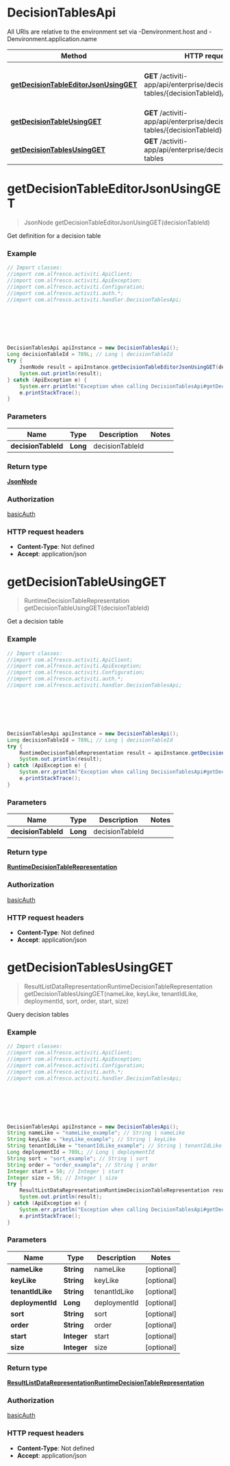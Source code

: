 # DecisionTablesApi

All URIs are relative to the environment set via -Denvironment.host and -Denvironment.application.name

Method | HTTP request | Description
------------- | ------------- | -------------
[**getDecisionTableEditorJsonUsingGET**](DecisionTablesApi.md#getDecisionTableEditorJsonUsingGET) | **GET** /activiti-app/api/enterprise/decisions/decision-tables/{decisionTableId}/editorJson | Get definition for a decision table
[**getDecisionTableUsingGET**](DecisionTablesApi.md#getDecisionTableUsingGET) | **GET** /activiti-app/api/enterprise/decisions/decision-tables/{decisionTableId} | Get a decision table
[**getDecisionTablesUsingGET**](DecisionTablesApi.md#getDecisionTablesUsingGET) | **GET** /activiti-app/api/enterprise/decisions/decision-tables | Query decision tables

<a name="getDecisionTableEditorJsonUsingGET"></a>
# **getDecisionTableEditorJsonUsingGET**
> JsonNode getDecisionTableEditorJsonUsingGET(decisionTableId)

Get definition for a decision table

### Example
```java
// Import classes:
//import com.alfresco.activiti.ApiClient;
//import com.alfresco.activiti.ApiException;
//import com.alfresco.activiti.Configuration;
//import com.alfresco.activiti.auth.*;
//import com.alfresco.activiti.handler.DecisionTablesApi;







DecisionTablesApi apiInstance = new DecisionTablesApi();
Long decisionTableId = 789L; // Long | decisionTableId
try {
    JsonNode result = apiInstance.getDecisionTableEditorJsonUsingGET(decisionTableId);
    System.out.println(result);
} catch (ApiException e) {
    System.err.println("Exception when calling DecisionTablesApi#getDecisionTableEditorJsonUsingGET");
    e.printStackTrace();
}
```

### Parameters

Name | Type | Description  | Notes
------------- | ------------- | ------------- | -------------
 **decisionTableId** | **Long**| decisionTableId |

### Return type

[**JsonNode**](JsonNode.md)

### Authorization

[basicAuth](../README.md#basicAuth)

### HTTP request headers

 - **Content-Type**: Not defined
 - **Accept**: application/json

<a name="getDecisionTableUsingGET"></a>
# **getDecisionTableUsingGET**
> RuntimeDecisionTableRepresentation getDecisionTableUsingGET(decisionTableId)

Get a decision table

### Example
```java
// Import classes:
//import com.alfresco.activiti.ApiClient;
//import com.alfresco.activiti.ApiException;
//import com.alfresco.activiti.Configuration;
//import com.alfresco.activiti.auth.*;
//import com.alfresco.activiti.handler.DecisionTablesApi;







DecisionTablesApi apiInstance = new DecisionTablesApi();
Long decisionTableId = 789L; // Long | decisionTableId
try {
    RuntimeDecisionTableRepresentation result = apiInstance.getDecisionTableUsingGET(decisionTableId);
    System.out.println(result);
} catch (ApiException e) {
    System.err.println("Exception when calling DecisionTablesApi#getDecisionTableUsingGET");
    e.printStackTrace();
}
```

### Parameters

Name | Type | Description  | Notes
------------- | ------------- | ------------- | -------------
 **decisionTableId** | **Long**| decisionTableId |

### Return type

[**RuntimeDecisionTableRepresentation**](RuntimeDecisionTableRepresentation.md)

### Authorization

[basicAuth](../README.md#basicAuth)

### HTTP request headers

 - **Content-Type**: Not defined
 - **Accept**: application/json

<a name="getDecisionTablesUsingGET"></a>
# **getDecisionTablesUsingGET**
> ResultListDataRepresentationRuntimeDecisionTableRepresentation getDecisionTablesUsingGET(nameLike, keyLike, tenantIdLike, deploymentId, sort, order, start, size)

Query decision tables

### Example
```java
// Import classes:
//import com.alfresco.activiti.ApiClient;
//import com.alfresco.activiti.ApiException;
//import com.alfresco.activiti.Configuration;
//import com.alfresco.activiti.auth.*;
//import com.alfresco.activiti.handler.DecisionTablesApi;







DecisionTablesApi apiInstance = new DecisionTablesApi();
String nameLike = "nameLike_example"; // String | nameLike
String keyLike = "keyLike_example"; // String | keyLike
String tenantIdLike = "tenantIdLike_example"; // String | tenantIdLike
Long deploymentId = 789L; // Long | deploymentId
String sort = "sort_example"; // String | sort
String order = "order_example"; // String | order
Integer start = 56; // Integer | start
Integer size = 56; // Integer | size
try {
    ResultListDataRepresentationRuntimeDecisionTableRepresentation result = apiInstance.getDecisionTablesUsingGET(nameLike, keyLike, tenantIdLike, deploymentId, sort, order, start, size);
    System.out.println(result);
} catch (ApiException e) {
    System.err.println("Exception when calling DecisionTablesApi#getDecisionTablesUsingGET");
    e.printStackTrace();
}
```

### Parameters

Name | Type | Description  | Notes
------------- | ------------- | ------------- | -------------
 **nameLike** | **String**| nameLike | [optional]
 **keyLike** | **String**| keyLike | [optional]
 **tenantIdLike** | **String**| tenantIdLike | [optional]
 **deploymentId** | **Long**| deploymentId | [optional]
 **sort** | **String**| sort | [optional]
 **order** | **String**| order | [optional]
 **start** | **Integer**| start | [optional]
 **size** | **Integer**| size | [optional]

### Return type

[**ResultListDataRepresentationRuntimeDecisionTableRepresentation**](ResultListDataRepresentationRuntimeDecisionTableRepresentation.md)

### Authorization

[basicAuth](../README.md#basicAuth)

### HTTP request headers

 - **Content-Type**: Not defined
 - **Accept**: application/json

